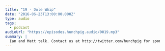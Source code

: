 ```yaml
---
title: "19 - Dole Whip"
date: "2016-06-23T13:00:00.000Z"
type: audio
tags:
  - podcast
audioUrl: "https://episodes.hunchpig.audio/0019.mp3"
summary: |
  Ian and Matt talk. Contact us at http://twitter.com/hunchpig for sponsorship opportunities. Our next sponsorship is available for $5!
---
```

